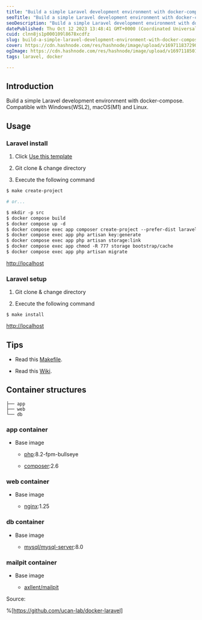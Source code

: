 ```yaml
---
title: "Build a simple Laravel development environment with docker-compose"
seoTitle: "Build a simple Laravel development environment with docker-compose"
seoDescription: "Build a simple Laravel development environment with docker-compose. Compatible with Windows(WSL2), macOS(M1) and Linux."
datePublished: Thu Oct 12 2023 13:48:41 GMT+0000 (Coordinated Universal Time)
cuid: clnn8js1p000109l8678xcdfz
slug: build-a-simple-laravel-development-environment-with-docker-compose
cover: https://cdn.hashnode.com/res/hashnode/image/upload/v1697118372902/29cbdedb-01d2-485b-a059-95d70c75c139.png
ogImage: https://cdn.hashnode.com/res/hashnode/image/upload/v1697118501721/513f9fc9-cc2a-45cd-b681-4d5e0518cd31.png
tags: laravel, docker

---
```


## Introduction

Build a simple Laravel development environment with docker-compose. Compatible with Windows(WSL2), macOS(M1) and Linux.

## Usage

### Laravel install

1. Click [Use this template](https://github.com/ucan-lab/docker-laravel/generate)
    
2. Git clone & change directory
    
3. Execute the following command
    

```apache
$ make create-project

# or...

$ mkdir -p src
$ docker compose build
$ docker compose up -d
$ docker compose exec app composer create-project --prefer-dist laravel/laravel .
$ docker compose exec app php artisan key:generate
$ docker compose exec app php artisan storage:link
$ docker compose exec app chmod -R 777 storage bootstrap/cache
$ docker compose exec app php artisan migrate
```

[http://localhost](http://localhost)

### Laravel setup

1. Git clone & change directory
    
2. Execute the following command
    

```plaintext
$ make install
```

[http://localhost](http://localhost)

## Tips

* Read this [Makefile](https://github.com/ucan-lab/docker-laravel/blob/main/Makefile).
    
* Read this [Wiki](https://github.com/ucan-lab/docker-laravel/wiki).
    

## Container structures

```plaintext
├── app
├── web
└── db
```

### app container

* Base image
    
    * [php](https://hub.docker.com/_/php):8.2-fpm-bullseye
        
    * [composer](https://hub.docker.com/_/composer):2.6
        

### web container

* Base image
    
    * [nginx](https://hub.docker.com/_/nginx):1.25
        

### db container

* Base image
    
    * [mysql/mysql-server](https://hub.docker.com/r/mysql/mysql-server):8.0
        

### mailpit container

* Base image
    
    * [axllent/mailpit](https://hub.docker.com/r/axllent/mailpit)
        

Source:

%[https://github.com/ucan-lab/docker-laravel]